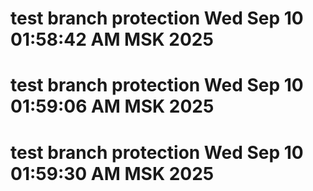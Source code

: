 # test branch protection Wed Sep 10 01:58:42 AM MSK 2025
# test branch protection Wed Sep 10 01:59:06 AM MSK 2025
# test branch protection Wed Sep 10 01:59:30 AM MSK 2025
